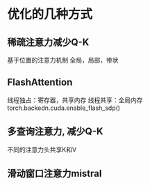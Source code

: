 
# 优化的几种方式
## 稀疏注意力减少Q-K
基于位置的注意力机制
全局，局部，带状

## FlashAttention
线程独占：寄存器，共享内存
线程共享：全局内存
torch.backedn.cuda.enable_flash_sdp()

## 多查询注意力, 减少Q-K
不同的注意力头共享K和V


## 滑动窗口注意力mistral
